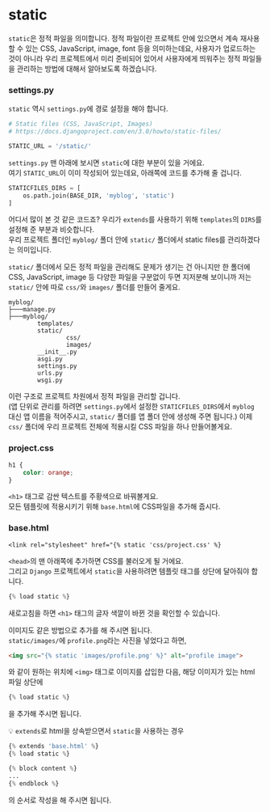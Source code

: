 # static  
`static`은 정적 파일을 의미합니다. 정적 파일이란 프로젝트 안에 있으면서 계속 재사용할 수 있는 CSS, JavaScript, image, font 등을 의미하는데요, 사용자가 업로드하는 것이 아니라 우리 프로젝트에서 미리 준비되어 있어서 사용자에게 띄워주는 정적 파일들을 관리하는 방법에 대해서 알아보도록 하겠습니다.  

### settings.py  
`static` 역시 `settings.py`에 경로 설정을 해야 합니다.  
```python
# Static files (CSS, JavaScript, Images)
# https://docs.djangoproject.com/en/3.0/howto/static-files/

STATIC_URL = '/static/'
```
`settings.py` 맨 아래에 보시면 `static`에 대한 부분이 있을 거에요.  
여기 `STATIC_URL`이 이미 작성되어 있는데요, 아래쪽에 코드를 추가해 줄 겁니다.  
```python
STATICFILES_DIRS = [
    os.path.join(BASE_DIR, 'myblog', 'static')
]
```
어디서 많이 본 것 같은 코드죠? 우리가 `extends`를 사용하기 위해 `templates`의 `DIRS`를 설정해 준 부분과 비슷합니다.  
우리 프로젝트 폴더인 `myblog/` 폴더 안에 `static/` 폴더에서 static files를 관리하겠다는 의미입니다.  

`static/` 폴더에서 모든 정적 파일을 관리해도 문제가 생기는 건 아니지만 한 폴더에 CSS, JavaScript, image 등 다양한 파일을 구분없이 두면 지저분해 보이니까 저는 `static/` 안에 따로 `css/`와 `images/` 폴더를 만들어 줄게요.  
```
myblog/
├───manage.py
├───myblog/
        templates/
        static/
                css/
                images/
        __init__.py
        asgi.py
        settings.py
        urls.py
        wsgi.py
```
이런 구조로 프로젝트 차원에서 정적 파일을 관리할 겁니다.  
(앱 단위로 관리를 하려면 `settings.py`에서 설정한 `STATICFILES_DIRS`에서 `myblog` 대신 앱 이름을 적어주시고, `static/` 폴더를 앱 폴더 안에 생성해 주면 됩니다.)
이제 `css/` 폴더에 우리 프로젝트 전체에 적용시킬 CSS 파일을 하나 만들어볼게요.  

### project.css  
```css
h1 {
    color: orange;
}
```
`<h1>` 태그로 감싼 텍스트를 주황색으로 바꿔볼게요.  
모든 템플릿에 적용시키기 위해 `base.html`에 CSS파일을 추가해 줍시다.  

### base.html
```
<link rel="stylesheet" href="{% static 'css/project.css' %}
```
`<head>`의 맨 아래쪽에 추가하면 CSS를 불러오게 될 거에요.  
그리고 `Django` 프로젝트에서 `static`을 사용하려면 템플릿 태그를 상단에 달아줘야 합니다.  
```python
{% load static %}
```
새로고침을 하면 `<h1>` 태그의 글자 색깔이 바뀐 것을 확인할 수 있습니다.  

이미지도 같은 방법으로 추가를 해 주시면 됩니다.  
`static/images/`에 `profile.png`라는 사진을 넣었다고 하면,  
```html
<img src="{% static 'images/profile.png' %}" alt="profile image">
```
와 같이 원하는 위치에 `<img>` 태그로 이미지를 삽입한 다음, 해당 이미지가 있는 html 파일 상단에  
```python
{% load static %}
```
을 추가해 주시면 됩니다.  

:bulb: `extends`로 html을 상속받으면서 `static`을 사용하는 경우  
```python
{% extends 'base.html' %}
{% load static %}

{% block content %}
...
{% endblock %}
```
의 순서로 작성을 해 주시면 됩니다.  

